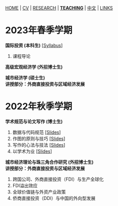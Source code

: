 [HOME](./index.md) | [CV](./assets/CV_FanghaoChen_220927.pdf) | [RESEARCH](./research.md) | [**TEACHING**](./teaching.md) | [中文](./chinesepage.md) | [LINKS](./links.md)

# 2023年春季学期

**国际投资 (本科生)**  [[Syllabus](./assets/国际投资_课程大纲.pdf)] <br/>
1. 课程导论

**高级宏观经济学 (外招博士生)** <br/>

**城市经济学 (硕士生)** <br/>
**讲授部分：外商直接投资与区域经济发展**

# 2022年秋季学期

**学术规范与论文写作 (博士生)** <br/>
1. 数据与代码规范   [[Slides](./assets/Lec1_CodeData_220911.pdf)] <br/>
2. 作图的原则与技巧 [[Slides](./assets/Lec2_Figure_220911.pdf)] <br/>
3. 写作的心法与技法 [[Slides](./assets/Lec3_Writing_220921.pdf)]<br/>
4. 以学术为业       [[Slides](./assets/Lec4_Academic_220921.pdf)] <br/>

**城市经济理论与珠三角合作研究 (外招博士生)** <br/>
**讲授部分：外商直接投资与区域经济发展**
1. 跨国公司、外商直接投资（FDI）与生产全球化 <br/>
2. FDI溢出效应 <br/>
3. 全球价值链与外资产业政策 <br/>
4. 侨商直接投资（DDI）与中国的外向型发展 <br/>

